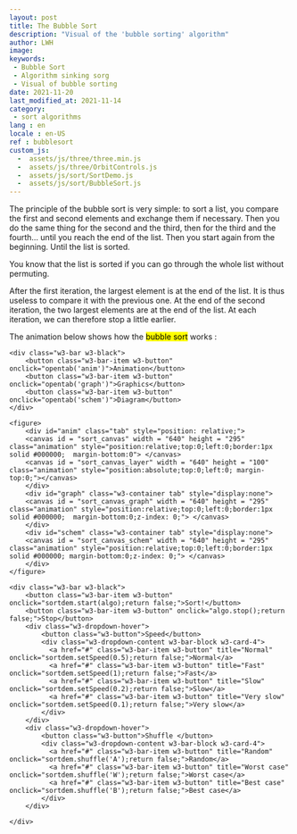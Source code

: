 ```yaml
---
layout: post
title: The Bubble Sort
description: "Visual of the 'bubble sorting' algorithm"
author: LWH
image: 
keywords: 
 - Bubble Sort
 - Algorithm sinking sorg
 - Visual of bubble sorting
date: 2021-11-20
last_modified_at: 2021-11-14
category: 
 - sort algorithms 
lang : en
locale : en-US
ref : bubblesort
custom_js:
  -  assets/js/three/three.min.js
  -  assets/js/three/OrbitControls.js
  -  assets/js/sort/SortDemo.js
  -  assets/js/sort/BubbleSort.js
---
```



<div class="w3-container w3-third">
</div>	
<div id = "container" class = "w3-container w3-rest">  
	<p>The principle of the bubble sort is very simple: to sort a list, you compare the first and second elements and exchange them if necessary. Then you do the same thing for the second and the third, then for the third and the fourth... until you reach the end of the list. Then you start again from the beginning. Until the list is sorted.</p>
	<p>You know that the list is sorted if you can go through the whole list without permuting.</p>
	<p>After the first iteration, the largest element is at the end of the list. It is thus useless to compare it with the previous one. At the end of the second iteration, the two largest elements are at the end of the list. At each iteration, we can therefore stop a little earlier.<p>
 <p>The animation below shows how the <mark>bubble sort</mark> works :</p>
	
	<div class="w3-bar w3-black">
		<button class="w3-bar-item w3-button" onclick="opentab('anim')">Animation</button>
		<button class="w3-bar-item w3-button" onclick="opentab('graph')">Graphics</button>
		<button class="w3-bar-item w3-button" onclick="opentab('schem')">Diagram</button>	
	</div>
	
	<figure>
		<div id="anim" class="tab" style="position: relative;">
		<canvas id = "sort_canvas" width = "640" height = "295" class="animation" style="position:relative;top:0;left:0;border:1px solid #000000;  margin-bottom:0"> </canvas>
		<canvas id = "sort_canvas_layer" width = "640" height = "100" class="animation" style="position:absolute;top:0;left:0; margin-top:0;"></canvas>
		</div>
		<div id="graph" class="w3-container tab" style="display:none">
		<canvas id = "sort_canvas_graph" width = "640" height = "295" class="animation" style="position:relative;top:0;left:0;border:1px solid #000000;  margin-bottom:0;z-index: 0;"> </canvas>
		</div>
		<div id="schem" class="w3-container tab" style="display:none">
		<canvas id = "sort_canvas_schem" width = "640" height = "295" class="animation" style="position:relative;top:0;left:0;border:1px solid #000000; margin-bottom:0;z-index: 0;"> </canvas>
		</div>		
	</figure>
	
	<div class="w3-bar w3-black">
		<button class="w3-bar-item w3-button" onclick="sortdem.start(algo);return false;">Sort!</button>
		<button class="w3-bar-item w3-button" onclick="algo.stop();return false;">Stop</button>
		<div class="w3-dropdown-hover">
			<button class="w3-button">Speed</button>
			<div class="w3-dropdown-content w3-bar-block w3-card-4">
			  <a href="#" class="w3-bar-item w3-button" title="Normal" onclick="sortdem.setSpeed(0.5);return false;">Normal</a>
			  <a href="#" class="w3-bar-item w3-button" title="Fast"  onclick="sortdem.setSpeed(1);return false;">Fast</a>
			  <a href="#" class="w3-bar-item w3-button" title="Slow"  onclick="sortdem.setSpeed(0.2);return false;">Slow</a>
			  <a href="#" class="w3-bar-item w3-button" title="Very slow"  onclick="sortdem.setSpeed(0.1);return false;">Very slow</a>
			</div>
		</div>
		<div class="w3-dropdown-hover">
			<button class="w3-button">Shuffle </button>
			<div class="w3-dropdown-content w3-bar-block w3-card-4">
			  <a href="#" class="w3-bar-item w3-button" title="Random"  onclick="sortdem.shuffle('A');return false;">Random</a>
			  <a href="#" class="w3-bar-item w3-button" title="Worst case"  onclick="sortdem.shuffle('W');return false;">Worst case</a>
			  <a href="#" class="w3-bar-item w3-button" title="Best case"  onclick="sortdem.shuffle('B');return false;">Best case</a>
			</div>
		</div>

	</div>	
	
</div>
